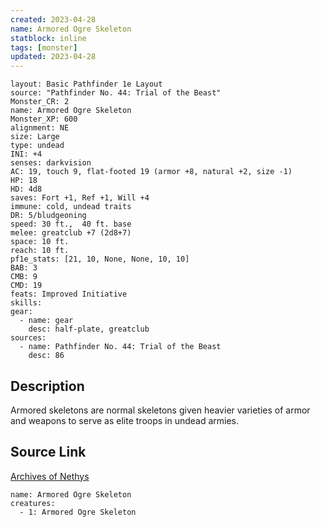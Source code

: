 ```yaml
---
created: 2023-04-28
name: Armored Ogre Skeleton
statblock: inline
tags: [monster]
updated: 2023-04-28
---
```

```statblock
layout: Basic Pathfinder 1e Layout
source: "Pathfinder No. 44: Trial of the Beast"
Monster_CR: 2
name: Armored Ogre Skeleton
Monster_XP: 600
alignment: NE
size: Large
type: undead
INI: +4
senses: darkvision
AC: 19, touch 9, flat-footed 19 (armor +8, natural +2, size -1)
HP: 18
HD: 4d8
saves: Fort +1, Ref +1, Will +4
immune: cold, undead traits
DR: 5/bludgeoning
speed: 30 ft.,  40 ft. base
melee: greatclub +7 (2d8+7)
space: 10 ft.
reach: 10 ft.
pf1e_stats: [21, 10, None, None, 10, 10]
BAB: 3
CMB: 9
CMD: 19
feats: Improved Initiative
skills: 
gear:
  - name: gear
    desc: half-plate, greatclub
sources:
  - name: Pathfinder No. 44: Trial of the Beast
    desc: 86
```
## Description
Armored skeletons are normal skeletons given heavier varieties of armor and weapons to serve as elite troops in undead armies.
## Source Link
[Archives of Nethys](https://aonprd.com/MonsterDisplay.aspx?ItemName=Armored%20Ogre%20Skeleton)
```encounter-table
name: Armored Ogre Skeleton
creatures:
  - 1: Armored Ogre Skeleton
```
